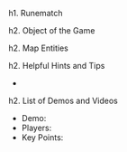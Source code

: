 h1. Runematch

h2. Object of the Game

<Insert object of the game here>

h2. Map Entities

<Insert Map Entities here>

h2. Helpful Hints and Tips

* <Insert Hints Here>

h2. List of Demos and Videos

* Demo: <Insert Demo or Video Here>
* Players: <Insert Player Names Here>
* Key Points: <Insert key points in match here>
